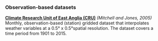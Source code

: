 

### Observation-based datasets

[**Climate Research Unit of East Anglia (CRU)**](http://www.cru.uea.ac.uk/data) *(Mitchell and Jones, 2005)*     
Monthly, observation-based (station) gridded dataset that interpolates weather variables at a 0.5° x 0.5°spatial resolution. The dataset covers a time period from 1901 to 2015.